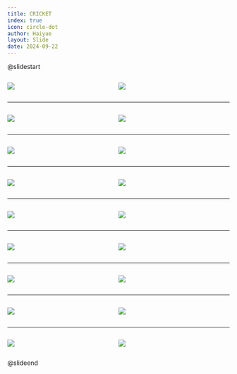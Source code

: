 ```yaml
---
title: CRICKET
index: true
icon: circle-dot
author: Haiyue
layout: Slide
date: 2024-09-22
---
```

 
@slidestart

<div style="display:flex">
<div style="flex:1">

![](https://raw.githubusercontent.com/yclord/reading/refs/heads/master/english/Level-S/CRICKET/001.webp)
</div>
<div style="flex:1">

![](https://raw.githubusercontent.com/yclord/reading/refs/heads/master/english/Level-S/CRICKET/002.webp)
</div>
</div>

---

<div style="display:flex">
<div style="flex:1">

![](https://raw.githubusercontent.com/yclord/reading/refs/heads/master/english/Level-S/CRICKET/003.webp)
</div>
<div style="flex:1">

![](https://raw.githubusercontent.com/yclord/reading/refs/heads/master/english/Level-S/CRICKET/004.webp)
</div>
</div>

---

<div style="display:flex">
<div style="flex:1">

![](https://raw.githubusercontent.com/yclord/reading/refs/heads/master/english/Level-S/CRICKET/005.webp)
</div>
<div style="flex:1">

![](https://raw.githubusercontent.com/yclord/reading/refs/heads/master/english/Level-S/CRICKET/006.webp)
</div>
</div>

---

<div style="display:flex">
<div style="flex:1">

![](https://raw.githubusercontent.com/yclord/reading/refs/heads/master/english/Level-S/CRICKET/007.webp)
</div>
<div style="flex:1">

![](https://raw.githubusercontent.com/yclord/reading/refs/heads/master/english/Level-S/CRICKET/008.webp)
</div>
</div>

---

<div style="display:flex">
<div style="flex:1">

![](https://raw.githubusercontent.com/yclord/reading/refs/heads/master/english/Level-S/CRICKET/009.webp)
</div>
<div style="flex:1">

![](https://raw.githubusercontent.com/yclord/reading/refs/heads/master/english/Level-S/CRICKET/010.webp)
</div>
</div>

---

<div style="display:flex">
<div style="flex:1">

![](https://raw.githubusercontent.com/yclord/reading/refs/heads/master/english/Level-S/CRICKET/011.webp)
</div>
<div style="flex:1">

![](https://raw.githubusercontent.com/yclord/reading/refs/heads/master/english/Level-S/CRICKET/012.webp)
</div>
</div>

---

<div style="display:flex">
<div style="flex:1">

![](https://raw.githubusercontent.com/yclord/reading/refs/heads/master/english/Level-S/CRICKET/013.webp)
</div>
<div style="flex:1">

![](https://raw.githubusercontent.com/yclord/reading/refs/heads/master/english/Level-S/CRICKET/014.webp)
</div>
</div>

---

<div style="display:flex">
<div style="flex:1">

![](https://raw.githubusercontent.com/yclord/reading/refs/heads/master/english/Level-S/CRICKET/015.webp)
</div>
<div style="flex:1">

![](https://raw.githubusercontent.com/yclord/reading/refs/heads/master/english/Level-S/CRICKET/016.webp)
</div>
</div>

---

<div style="display:flex">
<div style="flex:1">

![](https://raw.githubusercontent.com/yclord/reading/refs/heads/master/english/Level-S/CRICKET/017.webp)
</div>
<div style="flex:1">

![](https://raw.githubusercontent.com/yclord/reading/refs/heads/master/english/Level-S/CRICKET/018.webp)
</div>
</div>

@slideend